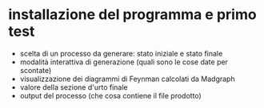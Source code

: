 # installazione del programma e primo test

  * scelta di un processo da generare: stato iniziale e stato finale
  * modalità interattiva di generazione (quali sono le cose date per scontate)
  * visualizzazione dei diagrammi di Feynman calcolati da Madgraph
  * valore della sezione d'urto finale
  * output del processo (che cosa contiene il file prodotto)
